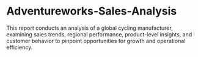 # Adventureworks-Sales-Analysis
This report conducts an analysis of a global cycling manufacturer, examining sales trends, regional performance, product-level insights, and customer behavior to pinpoint opportunities for growth and operational efficiency.
